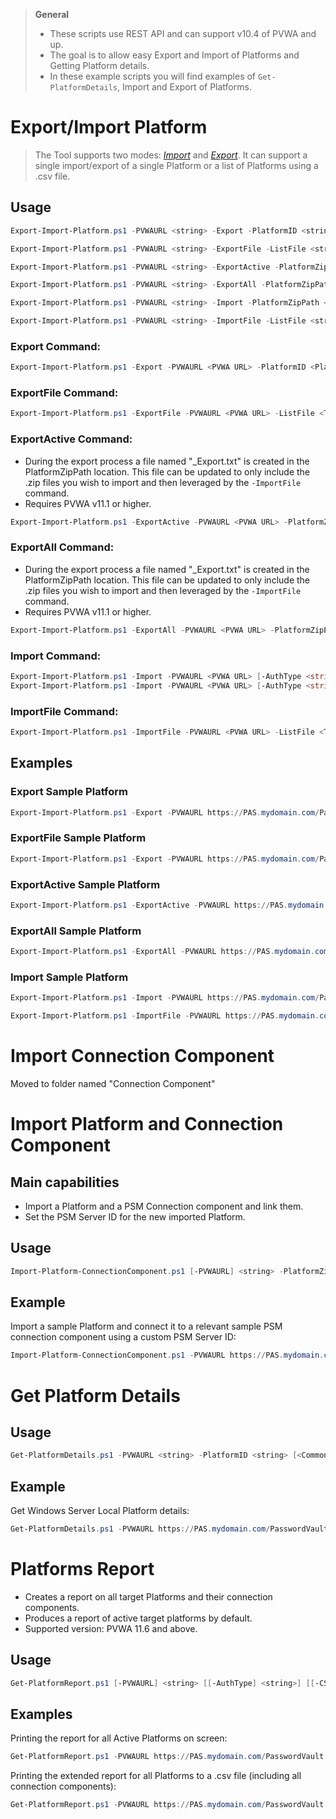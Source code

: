 > **General**
> - These scripts use REST API and can support v10.4 of PVWA and up.
> - The goal is to allow easy Export and Import of Platforms and Getting Platform details.
> - In these example scripts you will find examples of `Get-PlatformDetails`, Import and Export of Platforms.

# Export/Import Platform

>The Tool supports two modes: [*Import*](#import-command) and [*Export*](#export-command). It can support a single import/export of a single Platform or a list of Platforms using a .csv file.

## Usage
```powershell
Export-Import-Platform.ps1 -PVWAURL <string> -Export -PlatformID <string> -PlatformZipPath <string> [<CommonParameters>]

Export-Import-Platform.ps1 -PVWAURL <string> -ExportFile -ListFile <string> -PlatformZipPath <string> [<CommonParameters>]

Export-Import-Platform.ps1 -PVWAURL <string> -ExportActive -PlatformZipPath <string> [<CommonParameters>]

Export-Import-Platform.ps1 -PVWAURL <string> -ExportAll -PlatformZipPath <string> [<CommonParameters>]

Export-Import-Platform.ps1 -PVWAURL <string> -Import -PlatformZipPath <string> [<CommonParameters>]

Export-Import-Platform.ps1 -PVWAURL <string> -ImportFile -ListFile <string> [<CommonParameters>]
```


### Export Command:
```powershell
Export-Import-Platform.ps1 -Export -PVWAURL <PVWA URL> -PlatformID <Platform ID> -PlatformZipPath <The path to save the Platform ZIP output>
```
### ExportFile Command:
```powershell
Export-Import-Platform.ps1 -ExportFile -PVWAURL <PVWA URL> -ListFile <The path to the txt file with the PlatformID to export> -PlatformZipPath <The path to save the Platform ZIP output>
```

### ExportActive Command:
- During the export process a file named "_Export.txt" is created in the PlatformZipPath location. This file can be updated to only include the .zip files you wish to import and then leveraged by the `-ImportFile` command.
- Requires PVWA v11.1 or higher.

```powershell
Export-Import-Platform.ps1 -ExportActive -PVWAURL <PVWA URL> -PlatformZipPath <The path to save the Platform ZIP files>
```

### ExportAll Command:
- During the export process a file named "_Export.txt" is created in the PlatformZipPath location. This file can be updated to only include the .zip files you wish to import and then leveraged by the `-ImportFile` command.
- Requires PVWA v11.1 or higher.

```powershell
Export-Import-Platform.ps1 -ExportAll -PVWAURL <PVWA URL> -PlatformZipPath <The path to save the Platform ZIP files>
```

### Import Command:
```powershell
Export-Import-Platform.ps1 -Import -PVWAURL <PVWA URL> [-AuthType <string>] -PlatformZipPath <The path of the Platform ZIP to import> [<CommonParameters>]
Export-Import-Platform.ps1 -Import -PVWAURL <PVWA URL> [-AuthType <string>] -CSVPath <The path of the CSV for import> [<CommonParameters>]
```

### ImportFile Command:
```powershell
Export-Import-Platform.ps1 -ImportFile -PVWAURL <PVWA URL> -ListFile <The path to the txt file with the ZIP files to import>
```

## Examples
### Export Sample Platform
```powershell
Export-Import-Platform.ps1 -Export -PVWAURL https://PAS.mydomain.com/PasswordVault -PlatformID SamplePlatform -PlatformZipPath C:\Temp\
```

### ExportFile Sample Platform
```powershell
Export-Import-Platform.ps1 -Export -PVWAURL https://PAS.mydomain.com/PasswordVault -ListFile C:\Temp\ListFileExport.txt -PlatformZipPath C:\Temp\
```

### ExportActive Sample Platform
```powershell
Export-Import-Platform.ps1 -ExportActive -PVWAURL https://PAS.mydomain.com/PasswordVault -PlatformZipPath C:\Temp\
```

### ExportAll Sample Platform
```powershell
Export-Import-Platform.ps1 -ExportAll -PVWAURL https://PAS.mydomain.com/PasswordVault  -PlatformZipPath C:\Temp\
```

### Import Sample Platform
```powershell
Export-Import-Platform.ps1 -Import -PVWAURL https://PAS.mydomain.com/PasswordVault -PlatformZipPath C:\Temp\SamplePlatform.zip
```

```powershell
Export-Import-Platform.ps1 -ImportFile -PVWAURL https://PAS.mydomain.com/PasswordVault -ListFile C:\Temp\ListFileImport.txt
```

# Import Connection Component

Moved to folder named "Connection Component"

# Import Platform and Connection Component
## Main capabilities
- Import a Platform and a PSM Connection component and link them.
- Set the PSM Server ID for the new imported Platform.

## Usage
```powershell
Import-Platform-ConnectionComponent.ps1 [-PVWAURL] <string> -PlatformZipPath <string> -ConnectionComponentZipPath <string> [-PSMServerID] <string> [<CommonParameters>]
```

## Example
Import a sample Platform and connect it to a relevant sample PSM connection component using a custom PSM Server ID:
```powershell
Import-Platform-ConnectionComponent.ps1 -PVWAURL https://PAS.mydomain.com/PasswordVault -PlatformZipPath C:\Temp\SamplePlatform.zip -ConnectionComponentZipPath C:\Temp\SampleConnectionComponent.zip -PSMServerID PSMServer_MyPSMSRV
```

# Get Platform Details
## Usage
```powershell
Get-PlatformDetails.ps1 -PVWAURL <string> -PlatformID <string> [<CommonParameters>]
```

## Example
Get Windows Server Local Platform details:
```powershell
Get-PlatformDetails.ps1 -PVWAURL https://PAS.mydomain.com/PasswordVault -PlatformID WinServerLocal
```

# Platforms Report
- Creates a report on all target Platforms and their connection components.
- Produces a report of active target platforms by default.
- Supported version: PVWA 11.6 and above.

## Usage
```powershell
Get-PlatformReport.ps1 [-PVWAURL] <string> [[-AuthType] <string>] [[-CSVPath] <string>] [-ExtendedReport] [-IncludeInactive] [-DisableSSLVerify] [<CommonParameters>]
```

## Examples
Printing the report for all Active Platforms on screen:
```powershell
Get-PlatformReport.ps1 -PVWAURL https://PAS.mydomain.com/PasswordVault
```

Printing the extended report for all Platforms to a .csv file (including all connection components):
```powershell
Get-PlatformReport.ps1 -PVWAURL https://PAS.mydomain.com/PasswordVault -ExtendedReport -IncludeInactive -CSVPath "C:\CyberArk\Platforms\Active_Platforms_August-2020.csv"
```
